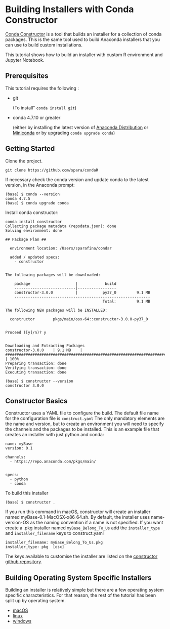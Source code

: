 # Building Installers with Conda Constructor

[Conda Constructor](https://github.com/conda/constructor) is a tool that builds an installer for a collection of conda packages. This is the same tool used to build Anaconda installers that you can use to build custom installations.

This tutorial shows how to build an installer with custom R environment and Jupyter Notebook.

## Prerequisites

This tutorial requires the following :
* git

  (To install" `conda install git`)

* conda 4.7.10 or greater 

  (either by installing the latest version of [Anaconda Distribution](https://www.anaconda.com/distribution/) or [Miniconda](https://docs.conda.io/en/latest/miniconda.html) or by upgrading `conda upgrade conda`)

## Getting Started

Clone the project.
```
git clone https://github.com/spara/condaR
```

If necessary check the conda version and update conda to the latest version, in the Anaconda prompt:
```
(base) $ conda --version
conda 4.7.5
(base) $ conda upgrade conda
```

Install conda constructor:
```
conda install constructor
Collecting package metadata (repodata.json): done
Solving environment: done

## Package Plan ##

  environment location: /Users/sparafina/condar

  added / updated specs:
    - constructor


The following packages will be downloaded:

    package                    |            build
    ---------------------------|-----------------
    constructor-3.0.0          |           py37_0         9.1 MB
    ------------------------------------------------------------
                                           Total:         9.1 MB

The following NEW packages will be INSTALLED:

  constructor        pkgs/main/osx-64::constructor-3.0.0-py37_0


Proceed ([y]/n)? y


Downloading and Extracting Packages
constructor-3.0.0    | 9.1 MB    | ################################################################################ | 100%
Preparing transaction: done
Verifying transaction: done
Executing transaction: done

(base) $ constructor --version
constructor 3.0.0
```

## Constructor Basics

Constructor uses a YAML file to configure the build. The default file name for the configuration file is `construct.yaml` The only mandatory elements are the name and version, but to create an environment you will need to specify the channels and the packages to be installed. This is an example file that creates an installer with just python and conda:
```
name: myBase
version: 0.1

channels:
  - https://repo.anaconda.com/pkgs/main/
 

specs:
  - python
  - conda
```
To build this installer
```
(base) $ constructor .
```

If you run this command in macOS, constructor will create an installer named myBase-0.1-MacOSX-x86_64.sh. By default, the installer uses name-version-OS as the naming convention if a name is not specified. If you want create a .pkg installer named `myBase_Belong_To_Us` add the `installer_type` and `installer_filename` keys to construct.yaml

```
installer_filename: myBase_Belong_To_Us.pkg
installer_type: pkg  [osx]
```

The keys available to customise the installer are listed on the [constructor github repository](https://github.com/conda/constructor/blob/master/CONSTRUCT.md).

## Building Operating System Specific Installers

Building an installer is relatively simple but there are a few operating system specific characteristics. For that reason, the rest of the tutorial has been split up by operating system.

* [macOS](./macOS/build.md)
* [linux](./linux/build.md)
* [windows](./windows/build.md)




